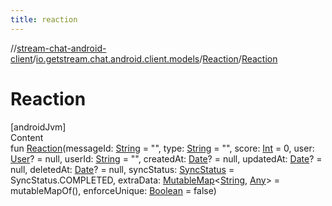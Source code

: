 ```yaml
---
title: reaction
---
```

//[stream-chat-android-client](../../../index.md)/[io.getstream.chat.android.client.models](../index.md)/[Reaction](index.md)/[Reaction](Reaction.md)



# Reaction  
[androidJvm]  
Content  
fun [Reaction](Reaction.md)(messageId: [String](https://kotlinlang.org/api/latest/jvm/stdlib/kotlin/-string/index.html) = "", type: [String](https://kotlinlang.org/api/latest/jvm/stdlib/kotlin/-string/index.html) = "", score: [Int](https://kotlinlang.org/api/latest/jvm/stdlib/kotlin/-int/index.html) = 0, user: [User](../User/index.md)? = null, userId: [String](https://kotlinlang.org/api/latest/jvm/stdlib/kotlin/-string/index.html) = "", createdAt: [Date](https://developer.android.com/reference/kotlin/java/util/Date.html)? = null, updatedAt: [Date](https://developer.android.com/reference/kotlin/java/util/Date.html)? = null, deletedAt: [Date](https://developer.android.com/reference/kotlin/java/util/Date.html)? = null, syncStatus: [SyncStatus](../../io.getstream.chat.android.client.utils/SyncStatus/index.md) = SyncStatus.COMPLETED, extraData: [MutableMap](https://kotlinlang.org/api/latest/jvm/stdlib/kotlin.collections/-mutable-map/index.html)&lt;[String](https://kotlinlang.org/api/latest/jvm/stdlib/kotlin/-string/index.html), [Any](https://kotlinlang.org/api/latest/jvm/stdlib/kotlin/-any/index.html)&gt; = mutableMapOf(), enforceUnique: [Boolean](https://kotlinlang.org/api/latest/jvm/stdlib/kotlin/-boolean/index.html) = false)  



